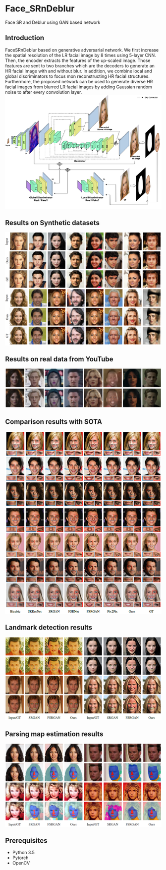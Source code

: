 # Face_SRnDeblur
Face SR and Deblur using GAN based network

## Introduction
FaceSRnDeblur based on generative adversarial network. We first increase the spatial resolution of the LR facial image by 8 times using 5-layer CNN. Then, the encoder extracts the features of the up-scaled image. Those features are sent to two branches which are the decoders to generate an HR facial image with and without blur. In addition, we combine local and global discriminators to focus mon reconstructing HR facial structures. Furthermore, the proposed network can be used to generate diverse HR facial images from blurred LR facial images by adding Gaussian random noise to after every convolution layer.
![Ntw](./img/Network.png)

## Results on Synthetic datasets
![SynR](./img/synthetic_results.png)

## Results on real data from YouTube
![YR](./img/Youtube_results.png)

## Comparison results with SOTA
![CompR1](./img/comparison_results_1.png)
![CompR2](./img/comparison_results_2.png)

## Landmark detection results
![lmR](./img/lmdetection_results.png)

## Parsing map estimation results
![pmR](./img/pmestimation_results.png)

## Prerequisites
* Python 3.5
* Pytorch
* OpenCV
